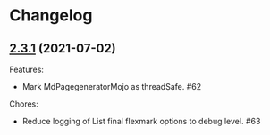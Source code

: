 # Changelog

## [2.3.1](https://github.com/walokra/markdown-page-generator-plugin/compare/2.3.0...2.3.§) (2021-07-02)

Features:

- Mark MdPagegeneratorMojo as threadSafe. #62

Chores:

- Reduce logging of List final flexmark options to debug level. #63
